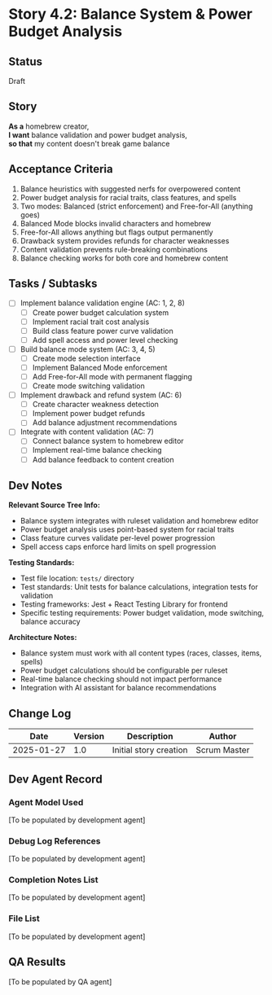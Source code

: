# Story 4.2: Balance System & Power Budget Analysis

## Status
Draft

## Story
**As a** homebrew creator,  
**I want** balance validation and power budget analysis,  
**so that** my content doesn't break game balance

## Acceptance Criteria
1. Balance heuristics with suggested nerfs for overpowered content
2. Power budget analysis for racial traits, class features, and spells
3. Two modes: Balanced (strict enforcement) and Free-for-All (anything goes)
4. Balanced Mode blocks invalid characters and homebrew
5. Free-for-All allows anything but flags output permanently
6. Drawback system provides refunds for character weaknesses
7. Content validation prevents rule-breaking combinations
8. Balance checking works for both core and homebrew content

## Tasks / Subtasks
- [ ] Implement balance validation engine (AC: 1, 2, 8)
  - [ ] Create power budget calculation system
  - [ ] Implement racial trait cost analysis
  - [ ] Build class feature power curve validation
  - [ ] Add spell access and power level checking
- [ ] Build balance mode system (AC: 3, 4, 5)
  - [ ] Create mode selection interface
  - [ ] Implement Balanced Mode enforcement
  - [ ] Add Free-for-All mode with permanent flagging
  - [ ] Create mode switching validation
- [ ] Implement drawback and refund system (AC: 6)
  - [ ] Create character weakness detection
  - [ ] Implement power budget refunds
  - [ ] Add balance adjustment recommendations
- [ ] Integrate with content validation (AC: 7)
  - [ ] Connect balance system to homebrew editor
  - [ ] Implement real-time balance checking
  - [ ] Add balance feedback to content creation

## Dev Notes
**Relevant Source Tree Info:**
- Balance system integrates with ruleset validation and homebrew editor
- Power budget analysis uses point-based system for racial traits
- Class feature curves validate per-level power progression
- Spell access caps enforce hard limits on spell progression

**Testing Standards:**
- Test file location: `tests/` directory
- Test standards: Unit tests for balance calculations, integration tests for validation
- Testing frameworks: Jest + React Testing Library for frontend
- Specific testing requirements: Power budget validation, mode switching, balance accuracy

**Architecture Notes:**
- Balance system must work with all content types (races, classes, items, spells)
- Power budget calculations should be configurable per ruleset
- Real-time balance checking should not impact performance
- Integration with AI assistant for balance recommendations

## Change Log
| Date | Version | Description | Author |
|------|---------|-------------|---------|
| 2025-01-27 | 1.0 | Initial story creation | Scrum Master |

## Dev Agent Record

### Agent Model Used
[To be populated by development agent]

### Debug Log References
[To be populated by development agent]

### Completion Notes List
[To be populated by development agent]

### File List
[To be populated by development agent]

## QA Results
[To be populated by QA agent]
